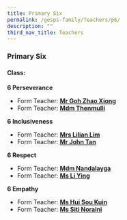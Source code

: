 ```yaml
---
title: Primary Six
permalink: /gesps-family/Teachers/p6/
description: ""
third_nav_title: Teachers
---
```

### Primary Six

#### Class:
  

**6 Perseverance**

*   Form Teacher: **[Mr Goh Zhao Xiong](mailto:Goh_Zhao_Xiong@schools.gov.sg)**
*   Form Teacher: **[Mdm Thenmulli](mailto:Thenmulli_Palaniappan@schools.gov.sg)**

**6 Inclusiveness**

*   Form Teacher: **[Mrs Lilian Lim](mailto:Ho_Lilian@schools.gov.sg)**
*   Form Teacher: **[Mr John Tan](mailto:john_tan_chong_jin@schools.gov.sg)**

**6 Respect**

*   Form Teacher: **[Mdm Nandalayga](mailto:Nandalayga_A@schools.gov.sg)**
*   Form Teacher: **[Ms Li Ying](mailto:Li_Ying@schools.gov.sg)**

**6 Empathy**  

*   Form Teacher: **[Ms Hui Sou Kuin](mailto:Hui_Sou_Kuin@schools.gov.sg)**
*   Form Teacher: **[Ms Siti Noraini](mailto:siti_noraini_ibrahim@schools.gov.sg)**